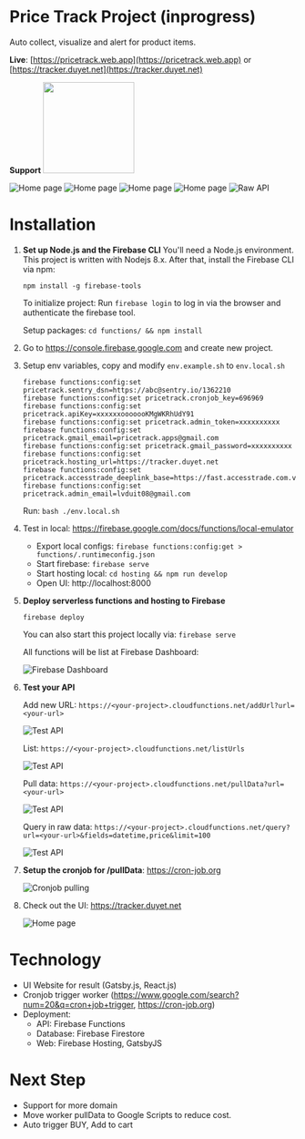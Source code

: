 # Price Track Project (inprogress)

Auto collect, visualize and alert for product items.

**Live**: [https://pricetrack.web.app](https://pricetrack.web.app) or [https://tracker.duyet.net](https://tracker.duyet.net)

**Support**
<a href="https://www.patreon.com/duyet"><img src="https://c5.patreon.com/external/logo/become_a_patron_button@2x.png" width="160"></a>

![Home page](.screenshot/screenshot-home.png)
![Home page](.screenshot/screenshot-detail.png)
![Home page](.screenshot/screenshot-cashback.png)
![Home page](.screenshot/screenshot-about.png)
![Raw API](.screenshot/intro-raw-api.png)


# Installation

1. **Set up Node.js and the Firebase CLI**
	You'll need a Node.js environment. This project is written with Nodejs 8.x.
	After that, install the Firebase CLI via npm:

	```
	npm install -g firebase-tools
	```

	To initialize project: Run `firebase login` to log in via the browser and authenticate the firebase tool.

	Setup packages: `cd functions/ && npm install`

2. Go to https://console.firebase.google.com and create new project.

3. Setup env variables, copy and modify `env.example.sh` to `env.local.sh`
	```
	firebase functions:config:set pricetrack.sentry_dsn=https://abc@sentry.io/1362210
	firebase functions:config:set pricetrack.cronjob_key=696969
	firebase functions:config:set pricetrack.apiKey=xxxxxxooooooKMgWKRhUdY91
	firebase functions:config:set pricetrack.admin_token=xxxxxxxxxx
	firebase functions:config:set pricetrack.gmail_email=pricetrack.apps@gmail.com
	firebase functions:config:set pricetrack.gmail_password=xxxxxxxxxx
	firebase functions:config:set pricetrack.hosting_url=https://tracker.duyet.net
	firebase functions:config:set pricetrack.accesstrade_deeplink_base=https://fast.accesstrade.com.vn/deep_link/4557459014401077484
	firebase functions:config:set pricetrack.admin_email=lvduit08@gmail.com
	```

	Run: `bash ./env.local.sh`

3. Test in local: https://firebase.google.com/docs/functions/local-emulator
	- Export local configs: `firebase functions:config:get > functions/.runtimeconfig.json`
	- Start firebase: `firebase serve`
	- Start hosting local: `cd hosting && npm run develop`
	- Open UI: http://localhost:8000

4. **Deploy serverless functions and hosting to Firebase**
	```
	firebase deploy
	```

	You can also start this project locally via: `firebase serve`

	All functions will be list at Firebase Dashboard:

	![Firebase Dashboard](.screenshot/setup-dashboard-functions.png)

5. **Test your API**
	
	Add new URL: `https://<your-project>.cloudfunctions.net/addUrl?url=<your-url>`

	![Test API](.screenshot/setup-test-1.png)

	List: `https://<your-project>.cloudfunctions.net/listUrls`

	![Test API](.screenshot/setup-test-2.png)

	Pull data: `https://<your-project>.cloudfunctions.net/pullData?url=<your-url>`

	![Test API](.screenshot/setup-test-3.png)

	Query in raw data: `https://<your-project>.cloudfunctions.net/query?url=<your-url>&fields=datetime,price&limit=100`

	![Test API](.screenshot/setup-test-4.png)


6. **Setup the cronjob for /pullData**: https://cron-job.org

	![Cronjob pulling](.screenshot/setup-cronjob.png)


7. Check out the UI: https://tracker.duyet.net

	![Home page](.screenshot/screenshot-home.png)

# Technology

- UI Website for result (Gatsby.js, React.js)
- Cronjob trigger worker (https://www.google.com/search?num=20&q=cron+job+trigger, https://cron-job.org)
- Deployment:
	+ API: Firebase Functions
	+ Database: Firebase Firestore
	+ Web: Firebase Hosting, GatsbyJS

# Next Step

- Support for more domain
- Move worker pullData to Google Scripts to reduce cost.
- Auto trigger BUY, Add to cart
